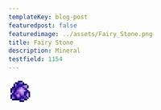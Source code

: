 ```yaml
---
templateKey: blog-post
featuredpost: false
featuredimage: ../assets/Fairy_Stone.png
title: Fairy Stone
description: Mineral
testfield: 1154
---
```

![Fairy Stone](../assets/Fairy_Stone.png)